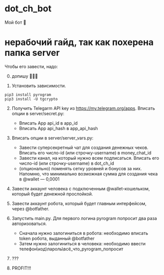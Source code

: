 # dot_ch_bot

Мой бот 🤡

# нерабочий гайд, так как похерена папка server

Чтобы его завести, надо:

0. допишу 🤡🤡🤡

1. Установить зависимости.
```
pip3 install pyrogram
pip3 install -U tgcrypto
```

2. Получить Telegarm API key из https://my.telegram.org/apps. Вписать опции в server/secret.py:
   - Вписать App api_id в app_id
   - Вписать App api_hash в app_api_hash

3. Вписать опции в server/server_vars.py:
   - Завести суперсекретный чат для создания денежных чеков. Вписать его число-id (или строчку-username) в money_chat_id
   - Завести канал, на который нужно всем подписаться. Вписать его число-id (или строчку-username) в dot_ch_id
   - (опционально) поменять сетку уровней и бонусов за них. Напомню, что минимально возможная сумма для создания чека в @wallet — 0,0001

4. Завести аккаунт человека с подключенным @wallet-кошельком, который будет денежной прослойкой.

5. Завести аккаунт робота, который будет главным интерфейсом, через @botfather.

6. Запустить main.py. Для первого логина pyrogram попросит два раза авторизоваться.
   - Сначала нужно залогиниться в робота: необходимо вписать token робота, выданный @botfather
   - Затем нужно залогиниться в человека: необходимо ввести телефон\код\пароль\всё_что_pyrogram_попросит

7. ???

8. PROFIT!!!
